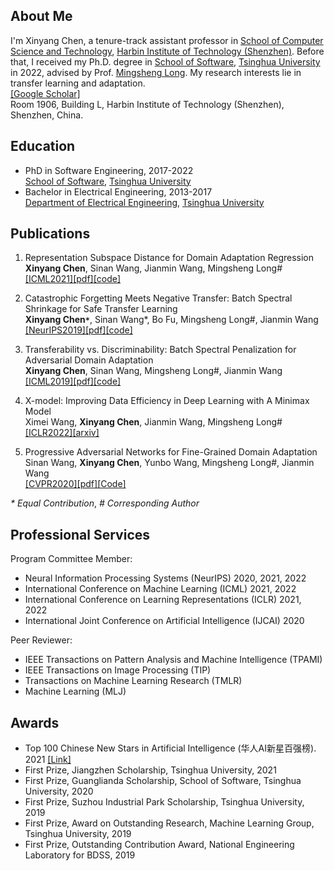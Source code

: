 ## About Me
I'm Xinyang Chen, a tenure-track assistant professor in [School of Computer Science and Technology](http://cs.hitsz.edu.cn/), [Harbin Institute of Technology (Shenzhen)](https://www.hitsz.edu.cn/). Before that, I received my Ph.D. degree in [School of Software](https://www.thss.tsinghua.edu.cn/), [Tsinghua University](https://www.tsinghua.edu.cn/en/) in 2022, advised by Prof. [Mingsheng Long](http://ise.thss.tsinghua.edu.cn/~mlong/). My research interests lie in transfer learning and adaptation. 
<br>[[Google Scholar]](https://scholar.google.com/citations?user=qVxhGWUAAAAJ&hl=en)
<br>Room 1906, Building L, Harbin Institute of Technology (Shenzhen), Shenzhen, China.

## Education

- PhD in Software Engineering, 2017-2022<br>[School of Software](https://www.thss.tsinghua.edu.cn/), [Tsinghua University](https://www.tsinghua.edu.cn/en/)
- Bachelor in Electrical Engineering, 2013-2017<br>[Department of Electrical Engineering](https://www.eea.tsinghua.edu.cn/), [Tsinghua University](https://www.tsinghua.edu.cn/en/)


## Publications
1. Representation Subspace Distance for Domain Adaptation Regression<br>**Xinyang Chen**, Sinan Wang, Jianmin Wang, Mingsheng Long#<br>[[ICML2021]](https://icml.cc/Conferences/2021)[[pdf]](http://ise.thss.tsinghua.edu.cn/~mlong/doc/Representation-Subspace-Distance-for-Domain-Adaptation-Regression-icml21.pdf)[[code]](https://github.com/thuml/Domain-Adaptation-Regression)


2. Catastrophic Forgetting Meets Negative Transfer: Batch Spectral Shrinkage for Safe Transfer Learning<br>**Xinyang Chen`*`**, Sinan Wang*, Bo Fu, Mingsheng Long#, Jianmin Wang<br>[[NeurIPS2019]](https://neurips.cc/Conferences/2019)[[pdf]](http://ise.thss.tsinghua.edu.cn/~mlong/doc/batch-spectral-shrinkage-nips19.pdf)[[code]](https://github.com/thuml/Batch-Spectral-Shrinkage)

3. Transferability vs. Discriminability: Batch Spectral Penalization for Adversarial Domain Adaptation<br>**Xinyang Chen**, Sinan Wang, Mingsheng Long#, Jianmin Wang<br>[[ICML2019]](https://icml.cc/Conferences/2019)[[pdf]](http://ise.thss.tsinghua.edu.cn/~mlong/doc/batch-spectral-penalization-icml19.pdf)[[code]](https://github.com/thuml/Batch-Spectral-Penalization)

4. X-model: Improving Data Efficiency in Deep Learning with A Minimax Model<br>Ximei Wang, **Xinyang Chen**, Jianmin Wang, Mingsheng Long#<br>[[ICLR2022]](https://iclr.cc/Conferences/2022)[[arxiv]](https://arxiv.org/abs/2110.04572)

5. Progressive Adversarial Networks for Fine-Grained Domain Adaptation<br>Sinan Wang, **Xinyang Chen**, Yunbo Wang, Mingsheng Long#, Jianmin Wang<br>[[CVPR2020]](http://cvpr2020.thecvf.com/)[[pdf]](http://ise.thss.tsinghua.edu.cn/~mlong/doc/progressive-adversarial-networks-cvpr20.pdf)[[Code]](https://github.com/thuml/PAN)

_*_ _Equal_ _Contribution_, _#_ _Corresponding_ _Author_

## Professional Services
Program Committee Member:

- Neural Information Processing Systems (NeurIPS)  2020, 2021, 2022
- International Conference on Machine Learning (ICML)  2021, 2022
- International Conference on Learning Representations (ICLR)  2021, 2022
- International Joint Conference on Artificial Intelligence (IJCAI)  2020

Peer Reviewer: 

- IEEE Transactions on Pattern Analysis and Machine Intelligence (TPAMI)
- IEEE Transactions on Image Processing (TIP)
- Transactions on Machine Learning Research (TMLR)
- Machine Learning (MLJ)

## Awards
- Top 100 Chinese New Stars in Artificial Intelligence (华人AI新星百强榜). 2021 [[Link]](https://xueshu.baidu.com/usercenter/index/aischolar)
- First Prize, Jiangzhen Scholarship, Tsinghua University, 2021
- First Prize, Guanglianda Scholarship, School of Software, Tsinghua University, 2020
- First Prize, Suzhou Industrial Park Scholarship, Tsinghua University, 2019
- First Prize, Award on Outstanding Research, Machine Learning Group, Tsinghua University, 2019
- First Prize, Outstanding Contribution Award, National Engineering Laboratory for BDSS, 2019
